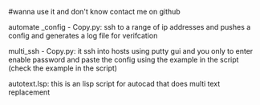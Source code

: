 #wanna use it and don't know contact me on github


automate _config - Copy.py: ssh to a range of ip addresses and pushes a config and generates a log file for verifcation

multi_ssh - Copy.py: it ssh into hosts using putty gui and you only to enter enable password and paste the config using the example in the script (check the example in the script)

autotext.lsp: this is an lisp script for autocad that does multi text replacement 
